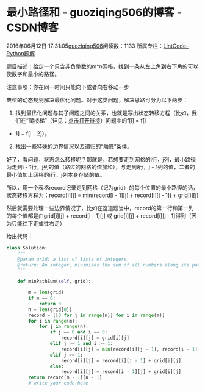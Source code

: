 # 最小路径和 - guoziqing506的博客 - CSDN博客





2016年06月12日 17:31:05[guoziqing506](https://me.csdn.net/guoziqing506)阅读数：1133
所属专栏：[LintCode-Python题解](https://blog.csdn.net/column/details/guoziqing-blog.html)









题目描述：给定一个只含非负整数的m*n网格，找到一条从左上角到右下角的可以使数字和最小的路径。

注意事项：你在同一时间只能向下或者向右移动一步




典型的动态规划解决最优化问题。对于这类问题，解决思路可分为以下两步：

1. 找到最优化问题与其子问题之间的关系，也就是写出状态转移方程（比如，我们在“爬楼梯”（详见：[点击打开链接](http://blog.csdn.net/guoziqing506/article/details/51646800)）问题中的f[i] = f[i
 - 1] + f[i - 2]）。

2. 找出一些特殊的边界情况以及递归的“触底”条件。




好了，看问题，状态怎么转移呢？那就是，若想要走到网格的i行，j列，最小路径为走到i - 1行，j列的值（路过的网格的值加和），与走到i行，j - 1列的值，二者的最小值加上网格的i行，j列本身存储的值。

所以，用一个表格record记录走到网格（记为grid）的每个位置的最小路径的话，状态转移方程为：record[i][j] = min(record[i - 1][j] + record[i][j - 1]) + grid[i][j]

然后就需要处理一些边界情况了，比如在这道题当中，record的第一行和第一列的每个值都是由grid[i][j] + record[i - 1][j] 或 grid[i][j] + record[i][j - 1]得到（因为只能往下走或往右走）

给出代码：



```python
class Solution:
    """
    @param grid: a list of lists of integers.
    @return: An integer, minimizes the sum of all numbers along its path
    """

    def minPathSum(self, grid):

        m = len(grid)
        if m == 0:
            return 0
        n = len(grid[0])
        record = [[0 for j in range(n)] for i in range(m)]
        for i in range(m):
            for j in range(n):
                if j == 0 and i == 0:
                    record[i][j] = grid[i][j]
                elif j >= 1 and i >= 1:
                    record[i][j] = min(record[i][j - 1], record[i - 1][j]) + grid[i][j]
                elif j >= 1:
                    record[i][j] = record[i][j - 1] + grid[i][j]
                else:
                    record[i][j] = record[i - 1][j] + grid[i][j]
        return record[m - 1][n - 1]
        # write your code here
```





